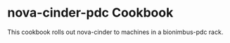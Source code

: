 nova-cinder-pdc Cookbook
=================
This cookbook rolls out nova-cinder to machines in a bionimbus-pdc rack.
